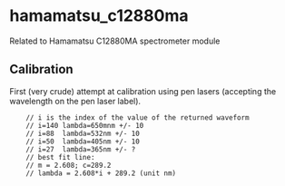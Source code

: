 # hamamatsu_c12880ma
Related to Hamamatsu C12880MA spectrometer module

## Calibration

First (very crude) attempt at calibration using pen lasers (accepting the
wavelength on the pen laser label).

```
    // i is the index of the value of the returned waveform
    // i=140 lambda=650mnm +/- 10
    // i=88  lambda=532nm +/- 10
    // i=50  lambda=405nm +/- 10
    // i=27  lambda=365nm +/- ?
    // best fit line:
    // m = 2.608; c=289.2
    // lambda = 2.608*i + 289.2 (unit nm)

```
    
